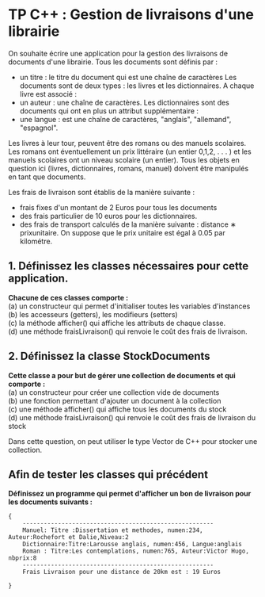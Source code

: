 # TP C++ : Gestion de livraisons d'une librairie

On souhaite écrire une application pour la gestion des livraisons de documents d'une librairie.
Tous les documents sont définis par :
- un titre : le titre du document qui est une chaîne de caractères
Les documents sont de deux types : les livres et les dictionnaires. A chaque livre est associé :
- un auteur : une chaîne de caractères.
Les dictionnaires sont des documents qui ont en plus un attribut supplémentaire :
- une langue : est une chaîne de caractères, "anglais", "allemand", "espagnol".

Les livres à leur tour, peuvent être des romans ou des manuels scolaires. Les romans ont éventuellement un prix littéraire (un entier 0,1,2, . . . ) et les manuels scolaires ont un niveau scolaire (un entier). Tous les objets en question ici (livres, dictionnaires, romans, manuel) doivent être manipulés en tant que documents.

Les frais de livraison sont établis de la manière suivante : 
- frais fixes d'un montant de 2 Euros pour tous les documents
- des frais particulier de 10 euros pour les dictionnaires.
- des frais de transport calculés de la manière suivante : distance ∗ prixunitaire. On suppose que le prix unitaire est égal à 0.05 par kilométre.

## 1. Définissez les classes nécessaires pour cette application. 
**Chacune de ces classes comporte :**<br>
(a) un constructeur qui permet d'initialiser toutes les variables d'instances<br>
(b) les accesseurs (getters), les modifieurs (setters)<br>
(c) la méthode afficher() qui affiche les attributs de chaque classe.<br>
(d) une méthode fraisLivraison() qui renvoie le coût des frais de livraison.<br>

## 2. Définissez la classe StockDocuments 
**Cette classe a pour but de gérer une collection de documents et qui comporte :**<br>
(a) un constructeur pour créer une collection vide de documents<br>
(b) une fonction permettant d'ajouter un document à la collection<br>
(c) une méthode afficher() qui affiche tous les documents du stock<br>
(d) une méthode fraisLivraison() qui renvoie le coût des frais de livraison du stock<br>

Dans cette question, on peut utiliser le type Vector de C++ pour stocker une collection.

## Afin de tester les classes qui précédent

**Définissez un programme qui permet d'afficher un bon de livraison pour les documents suivants :**
```
{
    ------------------------------------------------------
    Manuel: Titre :Dissertation et methodes, numen:234, Auteur:Rochefort et Dalie,Niveau:2
    Dictionnaire:Titre:Larousse anglais, numen:456, Langue:anglais
    Roman : Titre:Les contemplations, numen:765, Auteur:Victor Hugo, nbprix:8
    ------------------------------------------------------
    Frais Livraison pour une distance de 20km est : 19 Euros

}

```
